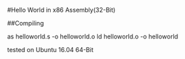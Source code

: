 #Hello World in x86 Assembly(32-Bit)

##Compiling

as helloworld.s -o helloworld.o
ld helloworld.o -o helloworld

tested on Ubuntu 16.04 64-Bit
